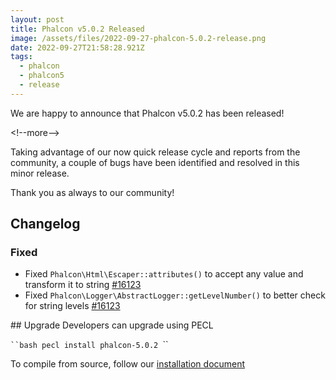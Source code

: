 ```yaml
---
layout: post
title: Phalcon v5.0.2 Released
image: /assets/files/2022-09-27-phalcon-5.0.2-release.png
date: 2022-09-27T21:58:28.921Z
tags:
  - phalcon
  - phalcon5
  - release
---
```

W﻿e are happy to announce that Phalcon v5.0.2 has been released!

<﻿!--more-->

T﻿aking advantage of our now quick release cycle and reports from the community, a couple of bugs have been identified and resolved in this minor release.

T﻿hank you as always to our community!

## C﻿hangelog

### Fixed
- Fixed `Phalcon\Html\Escaper::attributes()` to accept any value and transform it to string [#16123](https://github.com/phalcon/cphalcon/issues/16123)
- Fixed `Phalcon\Logger\AbstractLogger::getLevelNumber()` to better check for string levels [#16123](https://github.com/phalcon/cphalcon/issues/16123)

#﻿# Upgrade
D﻿evelopers can upgrade using PECL

`﻿``bash
p﻿ecl install phalcon-5.0.2
`﻿``

T﻿o compile from source, follow our [installation document](https://docs.phalcon.io/5.0/en/installation)